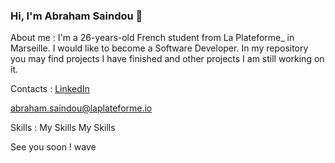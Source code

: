 ### Hi, I'm Abraham Saindou 👋

About me : I'm a 26-years-old French student from La Plateforme_ in Marseille. I would like to become a Software Developer. In my repository you may find projects I have finished and other projects I am still working on it.

Contacts : 
<a href="https://www.linkedin.com/in/abraham-saindou">LinkedIn</a>


abraham.saindou@laplateforme.io

Skills : My Skills My Skills

See you soon ! wave

<!--
**abraham-saindou/abraham-saindou** is a ✨ _special_ ✨ repository because its `README.md` (this file) appears on your GitHub profile.

Here are some ideas to get you started:

- 🔭 I’m currently working on ...
- 🌱 I’m currently learning ...
- 👯 I’m looking to collaborate on ...
- 🤔 I’m looking for help with ...
- 💬 Ask me about ...
- 📫 How to reach me: ...
- 😄 Pronouns: ...
- ⚡ Fun fact: ...
-->
